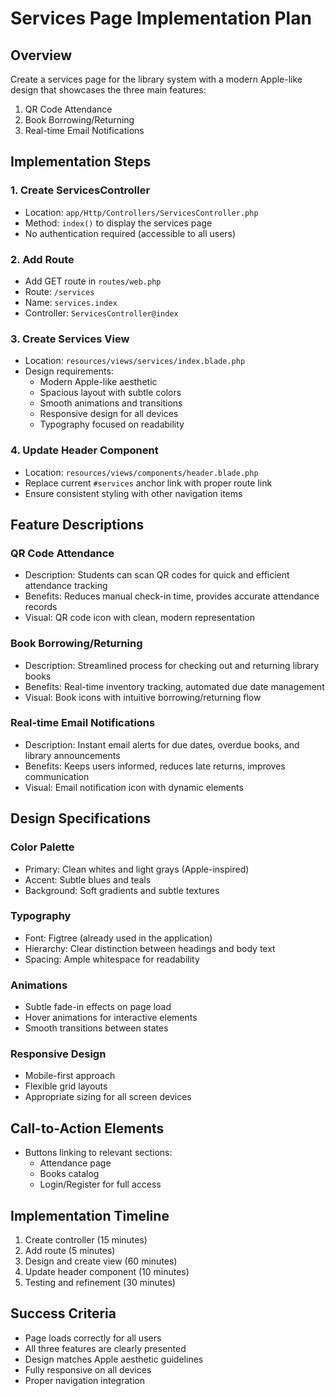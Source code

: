 # Services Page Implementation Plan

## Overview
Create a services page for the library system with a modern Apple-like design that showcases the three main features:
1. QR Code Attendance
2. Book Borrowing/Returning
3. Real-time Email Notifications

## Implementation Steps

### 1. Create ServicesController
- Location: `app/Http/Controllers/ServicesController.php`
- Method: `index()` to display the services page
- No authentication required (accessible to all users)

### 2. Add Route
- Add GET route in `routes/web.php`
- Route: `/services`
- Name: `services.index`
- Controller: `ServicesController@index`

### 3. Create Services View
- Location: `resources/views/services/index.blade.php`
- Design requirements:
  - Modern Apple-like aesthetic
  - Spacious layout with subtle colors
  - Smooth animations and transitions
  - Responsive design for all devices
  - Typography focused on readability

### 4. Update Header Component
- Location: `resources/views/components/header.blade.php`
- Replace current `#services` anchor link with proper route link
- Ensure consistent styling with other navigation items

## Feature Descriptions

### QR Code Attendance
- Description: Students can scan QR codes for quick and efficient attendance tracking
- Benefits: Reduces manual check-in time, provides accurate attendance records
- Visual: QR code icon with clean, modern representation

### Book Borrowing/Returning
- Description: Streamlined process for checking out and returning library books
- Benefits: Real-time inventory tracking, automated due date management
- Visual: Book icons with intuitive borrowing/returning flow

### Real-time Email Notifications
- Description: Instant email alerts for due dates, overdue books, and library announcements
- Benefits: Keeps users informed, reduces late returns, improves communication
- Visual: Email notification icon with dynamic elements

## Design Specifications

### Color Palette
- Primary: Clean whites and light grays (Apple-inspired)
- Accent: Subtle blues and teals
- Background: Soft gradients and subtle textures

### Typography
- Font: Figtree (already used in the application)
- Hierarchy: Clear distinction between headings and body text
- Spacing: Ample whitespace for readability

### Animations
- Subtle fade-in effects on page load
- Hover animations for interactive elements
- Smooth transitions between states

### Responsive Design
- Mobile-first approach
- Flexible grid layouts
- Appropriate sizing for all screen devices

## Call-to-Action Elements
- Buttons linking to relevant sections:
  - Attendance page
  - Books catalog
  - Login/Register for full access

## Implementation Timeline
1. Create controller (15 minutes)
2. Add route (5 minutes)
3. Design and create view (60 minutes)
4. Update header component (10 minutes)
5. Testing and refinement (30 minutes)

## Success Criteria
- Page loads correctly for all users
- All three features are clearly presented
- Design matches Apple aesthetic guidelines
- Fully responsive on all devices
- Proper navigation integration
